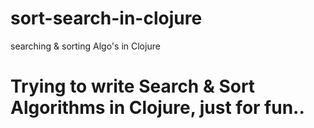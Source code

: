 # sort-search-in-clojure
searching &amp; sorting Algo's in Clojure

#  Trying to write Search & Sort Algorithms in Clojure, just for fun..
